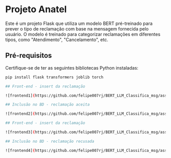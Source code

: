 # Projeto Anatel

Este é um projeto Flask que utiliza um modelo BERT pré-treinado para prever o tipo de reclamação com base na mensagem fornecida pelo usuário. O modelo é treinado para categorizar reclamações em diferentes tipos, como "Atendimento", "Cancelamento", etc.

## Pré-requisitos

Certifique-se de ter as seguintes bibliotecas Python instaladas:

```bash
pip install flask transformers joblib torch

## Front-end - insert da reclamação

![frontend1](https://github.com/felipe007rj/BERT_LLM_Classifica_msg/assets/89472224/2cf933dd-c480-43a0-b640-aa0435c7ecbf)

## Inclusão no BD - reclamação aceita

![frontend2](https://github.com/felipe007rj/BERT_LLM_Classifica_msg/assets/89472224/0651c529-19ae-45cb-b3ed-59730bdcd466)

## Front-end - insert da reclamação

![frontend3](https://github.com/felipe007rj/BERT_LLM_Classifica_msg/assets/89472224/4932b0fe-67a3-4872-9ad3-426d8d165757)

## Inclusão no BD - reclamação recusada

![frontend4](https://github.com/felipe007rj/BERT_LLM_Classifica_msg/assets/89472224/cef12c41-58ca-434a-af89-ba1d46e50244)
